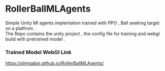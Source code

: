 # RollerBallMLAgents

Simple Unity Ml agents implentation trained with PPO , Ball seeking target on a platfrom . 
</br>
The Repo contains the unity project , the config file for training and webgl build with pretrained model .


### Trained Model WebGl Link
https://slimgabsi.github.io/RollerBallMLAgents/

